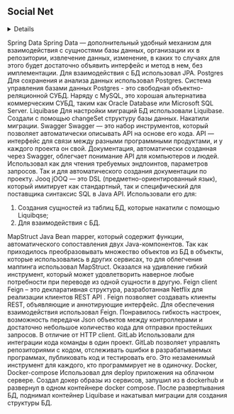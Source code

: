 ## Social Net 


<details>
Spring Web MVC

```
Spring MVC — структура для создания слабо связанных веб-приложений, разделяющая основные аспекты их разработки: объекты, бизнес-логику и внешний вид программы.
```
Типы полей: [ссылка](https://docs.liquibase.com/concepts/changelogs/attributes/column.html)
</details>




Spring Data
Spring Data — дополнительный удобный механизм для взаимодействия с сущностями базы данных, организации их в репозитории, извлечение данных, изменение, в каких то случаях для этого будет достаточно объявить интерфейс и метод в нем, без имплементации.
Для взаимодействия с БД использовал JPA.
Postgres
Для сохранения и анализа данных использовал Postgres.
Система управления базами данных Postgres - это свободная объектно-реляционной СУБД. Наряду с MySQL, это хорошая альтернатива коммерческим СУБД, таким как Oracle Database или Microsoft SQL Server.
Liquibase
Для настройки миграций БД использовали Liquibase. Создали с помощью changeSet структуру базы данных. Накатили миграции.
Swagger
Swagger — это набор инструментов, который позволяет автоматически описывать API на основе его кода. API — интерфейс для связи между разными программными продуктами, и у каждого проекта он свой. Документация, автоматически созданная через Swagger, облегчает понимание API для компьютеров и людей.
Использовал как для чтения требуемых эндпоинтов, параметров запросов. Так и для автоматического создания документации по проекту.
Jooq
jOOQ — это DSL (предметно-ориентированный язык), который имитирует как стандартный, так и специфический для поставщика синтаксис SQL в Java API.
Использовали его для:
1. Создания сущностей из таблиц БД, которые накатили с помощью Liquibqse;
2. Для взаимодействия с БД.

MapStruct
Java Bean mapper, который содержит функции, автоматического сопоставления двух Java-компонентов.
Так как приходилось преобразовывать множество объектов из БД в объекты, которые использовались в других сервисах, то для облегчения маппинга использовал MapStruct. Оказался на удивление гибкий инструмент, который может удовлетворить наверное любые потребности при переводе из одной сущности в другую.
Feign client
Feign – это декларативная структура, разработанная Netflix для реализации клиентов REST API . Feign позволяет создавать клиенты REST, объявляющие и аннотирующие интерфейс.
Для обеспечения взаимодействия использовал Feign. Понравилось гибкость настроек, возможность передачи Json объектов между контроллерами и достаточно небольшое количество кода для отправки простейших запросов. В отличие от HTTP client.
GitLab
Использовали для интеграции кода команды в один проект.
GitLab позволяет управлять репозиториями с кодом, отслеживать ошибки в разрабатываемых программах, публиковать код и тестировать его. Это незаменимый инструмент для каждого, кто программирует не в одиночку. 
Docker, Docker-compose
Использовал для deploy приложения на облачном сервере. Создал докер образы из сервисов, запушил из в dockerhub и развернул в одном контейнере docker compose. После развертывания БД, поднимал контейнер Liquibase и накатывал миграции для создания структуры БД.
